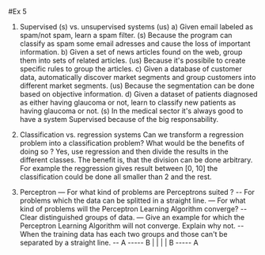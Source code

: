 #Ex 5

1) Supervised (s) vs. unsupervised systems (us)
a) Given email labeled as spam/not spam, learn a spam filter. (s)
   Because the program can classify as spam some email adresses and cause the loss of important information.
b) Given a set of news articles found on the web, group them into sets of related articles. (us)
   Because it's possibile to create specific rules to group the articles.
c) Given a database of customer data, automatically discover market segments and group customers into different market segments. (us)
   Because the segmentation can be done based on objective information.
d) Given a dataset of patients diagnosed as either having glaucoma or not, learn to classify new patients as having glaucoma or not. (s)
   In the medical sector it's always good to have a system Supervised because of the big responsability.

1) Classification vs. regression systems
Can we transform a regression problem into a classification problem? What would be the benefits of doing so ?
Yes, use regression and then divide the results in the different classes. The benefit is, that the division can be done arbitrary.
For example the reggression gives result between [0, 10] the classification could be done all smaller than 2 and the rest. 

3) Perceptron
— For what kind of problems are Perceptrons suited ?
-- For problems which the data can be splitted in a straight line.
— For what kind of problems will the Perceptron Learning Algorithm converge?
-- Clear distinguished groups of data. 
— Give an example for which the Perceptron Learning Algorithm will not converge. Explain
why not.
-- When the training data has each two groups and those can't be separated by a straight line.
-- A ----- B
   |       |
   |       |
   B ----- A 

